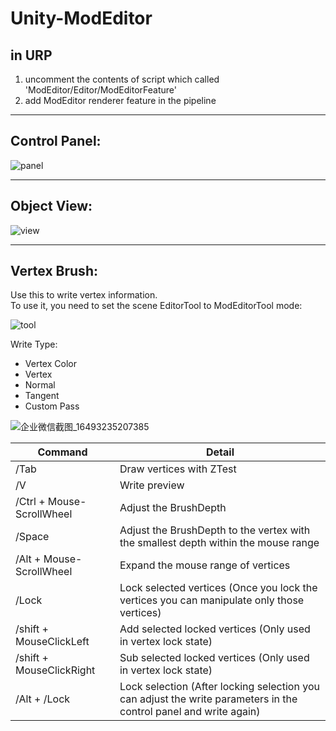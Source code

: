# Unity-ModEditor
## in URP  
1. uncomment the contents of script which called 'ModEditor/Editor/ModEditorFeature'  
2. add ModEditor renderer feature in the pipeline  
****
## Control Panel:  
![panel](https://user-images.githubusercontent.com/71002504/162159160-3834f553-f211-49c9-b34e-16d23f6d56df.png)  
****
## Object View:  
![view](https://user-images.githubusercontent.com/71002504/162159353-00d388fb-0efb-4b56-9435-b9662ffd6419.png)
****
## Vertex Brush: 
Use this to write vertex information.  
To use it, you need to set the scene EditorTool to ModEditorTool mode:  

![tool](https://user-images.githubusercontent.com/71002504/162179217-235e57fd-da0e-4c19-82a9-540de246d79a.png)  

Write Type:  
* Vertex Color
* Vertex
* Normal
* Tangent
* Custom Pass

![企业微信截图_16493235207385](https://user-images.githubusercontent.com/71002504/162178908-d29dca7c-d3bd-40ec-845b-06541fcd224c.png)  

| Command | Detail |
| ------ | ------ |
| /Tab | Draw vertices with ZTest |
| /V | Write preview |
| /Ctrl + Mouse-ScrollWheel | Adjust the BrushDepth |
| /Space | Adjust the BrushDepth to the vertex with the smallest depth within the mouse range |
| /Alt + Mouse-ScrollWheel | Expand the mouse range of vertices |
| /Lock | Lock selected vertices (Once you lock the vertices you can manipulate only those vertices) |
| /shift + MouseClickLeft | Add selected locked vertices (Only used in vertex lock state) |
| /shift + MouseClickRight | Sub selected locked vertices (Only used in vertex lock state) |
| /Alt + /Lock | Lock selection (After locking selection you can adjust the write parameters in the control panel and write again) |
